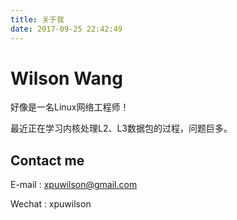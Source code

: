 ```yaml
---
title: 关于我
date: 2017-09-25 22:42:49
---
```


# Wilson Wang

好像是一名Linux网络工程师！

最近正在学习内核处理L2、L3数据包的过程，问题巨多。

## Contact me
E-mail : xpuwilson@gmail.com

Wechat : xpuwilson

<!--
	Gitbook : [内核网络学习笔记](https://xpuwilson.gitbooks.io/wilson-gitbook/content/)草稿
-->
